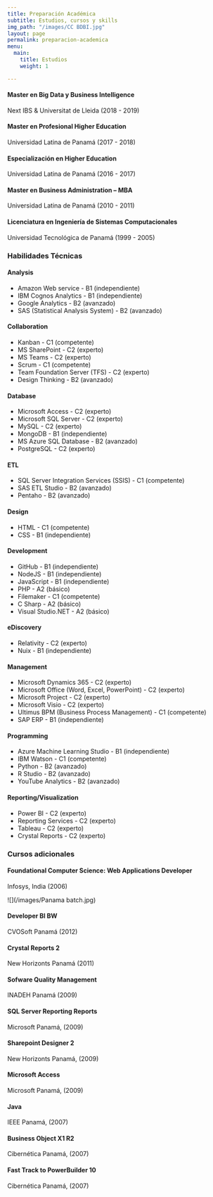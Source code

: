 ```yaml
---
title: Preparación Académica
subtitle: Estudios, cursos y skills
img_path: "/images/CC BDBI.jpg"
layout: page
permalink: preparacion-academica
menu:
  main:
    title: Estudios
    weight: 1

---
```

#### Master en Big Data y Business Intelligence
Next IBS & Universitat de Lleida (2018 - 2019)

#### Master en Profesional Higher Education
Universidad Latina de Panamá (2017 - 2018)

#### Especialización en Higher Education
Universidad Latina de Panamá (2016 - 2017)

#### Master en Business Administration – MBA
Universidad Latina de Panamá (2010 - 2011)

#### Licenciatura en Ingeniería de Sistemas Computacionales
Universidad Tecnológica de Panamá (1999 - 2005)


### Habilidades Técnicas

#### Analysis
* Amazon Web service - B1 (independiente)
* IBM Cognos Analytics - B1 (independiente)
* Google Analytics - B2 (avanzado)
* SAS (Statistical Analysis System) - B2 (avanzado)

#### Collaboration
* Kanban - C1 (competente)
* MS SharePoint - C2 (experto)
* MS Teams - C2 (experto)
* Scrum - C1 (competente)
* Team Foundation Server (TFS) - C2 (experto)
* Design Thinking - B2 (avanzado)

#### Database
* Microsoft Access - C2 (experto)
* Microsoft SQL Server - C2 (experto)
* MySQL - C2 (experto)
* MongoDB - B1 (independiente)
* MS Azure SQL Database - B2 (avanzado)
* PostgreSQL - C2 (experto)

#### ETL
* SQL Server Integration Services (SSIS) - C1 (competente)
* SAS ETL Studio - B2 (avanzado)
* Pentaho - B2 (avanzado)

#### Design
* HTML - C1 (competente)
* CSS - B1 (independiente)

#### Development
* GitHub - B1 (independiente)
* NodeJS - B1 (independiente)
* JavaScript - B1 (independiente)
* PHP - A2 (básico)
* Filemaker - C1 (competente)
* C Sharp - A2 (básico)
* Visual Studio.NET - A2 (básico)

#### eDiscovery
* Relativity - C2 (experto)
* Nuix - B1 (independiente)

#### Management
* Microsoft Dynamics 365 - C2 (experto)
* Microsoft Office (Word, Excel, PowerPoint) - C2 (experto)
* Microsoft Project - C2 (experto)
* Microsoft Visio - C2 (experto)
* Ultimus BPM (Business Process Management) - C1 (competente)
* SAP ERP - B1 (independiente)

#### Programming
* Azure Machine Learning Studio - B1 (independiente)
* IBM Watson - C1 (competente)
* Python - B2 (avanzado)
* R Studio - B2 (avanzado)
* YouTube Analytics - B2 (avanzado)

#### Reporting/Visualization

* Power BI - C2 (experto)
* Reporting Services - C2 (experto)
* Tableau - C2 (experto)
* Crystal Reports - C2 (experto)


### Cursos adicionales

#### Foundational Computer Science: Web Applications Developer
Infosys, India (2006)

![](/images/Panama batch.jpg)

#### Developer BI BW
CVOSoft Panamá (2012)

#### Crystal Reports 2
New Horizonts Panamá (2011)

#### Sofware Quality Management
INADEH Panamá (2009)

#### SQL Server Reporting Reports
Microsoft Panamá, (2009)

#### Sharepoint Designer 2
New Horizonts Panamá, (2009)

#### Microsoft Access
Microsoft Panamá, (2009)

#### Java
IEEE Panamá, (2007)

#### Business Object X1 R2
Cibernética Panamá, (2007)

#### Fast Track to PowerBuilder 10
Cibernética Panamá, (2007)